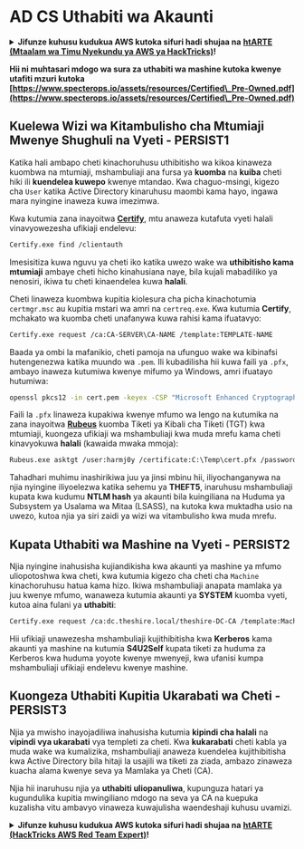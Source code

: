 # AD CS Uthabiti wa Akaunti

<details>

<summary><strong>Jifunze kuhusu kudukua AWS kutoka sifuri hadi shujaa na</strong> <a href="https://training.hacktricks.xyz/courses/arte"><strong>htARTE (Mtaalam wa Timu Nyekundu ya AWS ya HackTricks)</strong></a><strong>!</strong></summary>

Njia nyingine za kusaidia HackTricks:

* Ikiwa unataka kuona **kampuni yako inatangazwa kwenye HackTricks** au **kupakua HackTricks kwa muundo wa PDF** Angalia [**MPANGO WA KUJIUNGA**](https://github.com/sponsors/carlospolop)!
* Pata [**swag rasmi ya PEASS & HackTricks**](https://peass.creator-spring.com)
* Gundua [**The PEASS Family**](https://opensea.io/collection/the-peass-family), mkusanyiko wetu wa [**NFTs**](https://opensea.io/collection/the-peass-family) ya kipekee
* **Jiunge na** 💬 [**Kikundi cha Discord**](https://discord.gg/hRep4RUj7f) au [**kikundi cha telegram**](https://t.me/peass) au **tufuate** kwenye **Twitter** 🐦 [**@carlospolopm**](https://twitter.com/hacktricks_live)**.**
* **Shiriki mbinu zako za kudukua kwa kuwasilisha PR kwa** [**HackTricks**](https://github.com/carlospolop/hacktricks) na [**HackTricks Cloud**](https://github.com/carlospolop/hacktricks-cloud) repos za github.

</details>

**Hii ni muhtasari mdogo wa sura za uthabiti wa mashine kutoka kwenye utafiti mzuri kutoka [https://www.specterops.io/assets/resources/Certified\_Pre-Owned.pdf](https://www.specterops.io/assets/resources/Certified\_Pre-Owned.pdf)**


## **Kuelewa Wizi wa Kitambulisho cha Mtumiaji Mwenye Shughuli na Vyeti - PERSIST1**

Katika hali ambapo cheti kinachoruhusu uthibitisho wa kikoa kinaweza kuombwa na mtumiaji, mshambuliaji ana fursa ya **kuomba** na **kuiba** cheti hiki ili **kuendelea kuwepo** kwenye mtandao. Kwa chaguo-msingi, kigezo cha `User` katika Active Directory kinaruhusu maombi kama hayo, ingawa mara nyingine inaweza kuwa imezimwa.

Kwa kutumia zana inayoitwa [**Certify**](https://github.com/GhostPack/Certify), mtu anaweza kutafuta vyeti halali vinavyowezesha ufikiaji endelevu:
```bash
Certify.exe find /clientauth
```
Imesisitiza kuwa nguvu ya cheti iko katika uwezo wake wa **uthibitisho kama mtumiaji** ambaye cheti hicho kinahusiana naye, bila kujali mabadiliko ya nenosiri, ikiwa tu cheti kinaendelea kuwa **halali**.

Cheti linaweza kuombwa kupitia kiolesura cha picha kinachotumia `certmgr.msc` au kupitia mstari wa amri na `certreq.exe`. Kwa kutumia **Certify**, mchakato wa kuomba cheti unafanywa kuwa rahisi kama ifuatavyo:
```bash
Certify.exe request /ca:CA-SERVER\CA-NAME /template:TEMPLATE-NAME
```
Baada ya ombi la mafanikio, cheti pamoja na ufunguo wake wa kibinafsi hutengenezwa katika muundo wa `.pem`. Ili kubadilisha hii kuwa faili ya `.pfx`, ambayo inaweza kutumiwa kwenye mifumo ya Windows, amri ifuatayo hutumiwa:
```bash
openssl pkcs12 -in cert.pem -keyex -CSP "Microsoft Enhanced Cryptographic Provider v1.0" -export -out cert.pfx
```
Faili la `.pfx` linaweza kupakiwa kwenye mfumo wa lengo na kutumika na zana inayoitwa [**Rubeus**](https://github.com/GhostPack/Rubeus) kuomba Tiketi ya Kibali cha Tiketi (TGT) kwa mtumiaji, kuongeza ufikiaji wa mshambuliaji kwa muda mrefu kama cheti kinavyokuwa **halali** (kawaida mwaka mmoja):
```bash
Rubeus.exe asktgt /user:harmj0y /certificate:C:\Temp\cert.pfx /password:CertPass!
```
Tahadhari muhimu inashirikiwa juu ya jinsi mbinu hii, iliyochanganywa na njia nyingine iliyoelezwa katika sehemu ya **THEFT5**, inaruhusu mshambuliaji kupata kwa kudumu **NTLM hash** ya akaunti bila kuingiliana na Huduma ya Subsystem ya Usalama wa Mitaa (LSASS), na kutoka kwa muktadha usio na uwezo, kutoa njia ya siri zaidi ya wizi wa vitambulisho kwa muda mrefu.

## **Kupata Uthabiti wa Mashine na Vyeti - PERSIST2**

Njia nyingine inahusisha kujiandikisha kwa akaunti ya mashine ya mfumo uliopotoshwa kwa cheti, kwa kutumia kigezo cha cheti cha `Machine` kinachoruhusu hatua kama hizo. Ikiwa mshambuliaji anapata mamlaka ya juu kwenye mfumo, wanaweza kutumia akaunti ya **SYSTEM** kuomba vyeti, kutoa aina fulani ya **uthabiti**:
```bash
Certify.exe request /ca:dc.theshire.local/theshire-DC-CA /template:Machine /machine
```
Hii ufikiaji unawezesha mshambuliaji kujithibitisha kwa **Kerberos** kama akaunti ya mashine na kutumia **S4U2Self** kupata tiketi za huduma za Kerberos kwa huduma yoyote kwenye mwenyeji, kwa ufanisi kumpa mshambuliaji ufikiaji endelevu kwenye mashine.

## **Kuongeza Uthabiti Kupitia Ukarabati wa Cheti - PERSIST3**

Njia ya mwisho inayojadiliwa inahusisha kutumia **kipindi cha halali** na **vipindi vya ukarabati** vya templeti za cheti. Kwa **kukarabati** cheti kabla ya muda wake wa kumalizika, mshambuliaji anaweza kuendelea kujithibitisha kwa Active Directory bila hitaji la usajili wa tiketi za ziada, ambazo zinaweza kuacha alama kwenye seva ya Mamlaka ya Cheti (CA).

Njia hii inaruhusu njia ya **uthabiti uliopanuliwa**, kupunguza hatari ya kugundulika kupitia mwingiliano mdogo na seva ya CA na kuepuka kuzalisha vitu ambavyo vinaweza kuwajulisha waendeshaji kuhusu uvamizi.

<details>

<summary><strong>Jifunze kuhusu kudukua AWS kutoka sifuri hadi shujaa na</strong> <a href="https://training.hacktricks.xyz/courses/arte"><strong>htARTE (HackTricks AWS Red Team Expert)</strong></a><strong>!</strong></summary>

Njia nyingine za kusaidia HackTricks:

* Ikiwa unataka kuona **kampuni yako ikionyeshwa katika HackTricks** au **kupakua HackTricks kwa muundo wa PDF** Angalia [**MPANGO WA KUJIUNGA**](https://github.com/sponsors/carlospolop)!
* Pata [**swag rasmi ya PEASS & HackTricks**](https://peass.creator-spring.com)
* Gundua [**The PEASS Family**](https://opensea.io/collection/the-peass-family), mkusanyiko wetu wa [**NFTs**](https://opensea.io/collection/the-peass-family) za kipekee
* **Jiunge na** 💬 [**Kikundi cha Discord**](https://discord.gg/hRep4RUj7f) au [**kikundi cha telegram**](https://t.me/peass) au **tufuate** kwenye **Twitter** 🐦 [**@carlospolopm**](https://twitter.com/hacktricks_live)**.**
* **Shiriki mbinu zako za kudukua kwa kuwasilisha PR kwa** [**HackTricks**](https://github.com/carlospolop/hacktricks) na [**HackTricks Cloud**](https://github.com/carlospolop/hacktricks-cloud) github repos.

</details>

